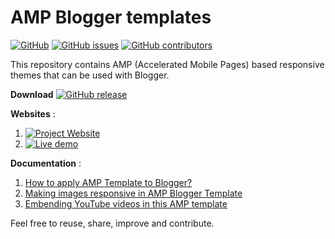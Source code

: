 # AMP Blogger templates

[![GitHub](https://img.shields.io/github/license/kolappannathan/amp-blogger-templates.svg?style=flat-square)](#)
[![GitHub issues](https://img.shields.io/github/issues/kolappannathan/amp-blogger-templates.svg?style=flat-square)](#)
[![GitHub contributors](https://img.shields.io/github/contributors/kolappannathan/amp-blogger-templates.svg?color=orange&style=flat-square)](#)

This repository contains AMP (Accelerated Mobile Pages) based responsive themes that can be used with Blogger.

**Download** [![GitHub release](https://img.shields.io/github/release/kolappannathan/amp-blogger-templates.svg?logo=github&style=flat-square)](https://github.com/kolappannathan/amp-blogger-templates/releases)

**Websites** :

 1. [![Project Website](https://img.shields.io/badge/View-Project%20website-blue.svg?logo=mozilla%20firefox&style=flat-square)](https://kolappan.dev/project/amp-blogger-templates)
 2. [![Live demo](https://img.shields.io/badge/View-Live%20demo-blue.svg?logo=mozilla%20firefox&style=flat-square)](https://amp-blog.kolappan.dev)
 
**Documentation** :

 1. [How to apply AMP Template to Blogger?](https://amp-blog.kolappan.dev/2018/08/how-to-apply-amp-template-to-blogger.html)
 2. [Making images responsive in AMP Blogger Template](https://amp-blog.kolappan.dev/2018/08/making-images-responsive-in-amp-blogger.html)
 3. [Embending YouTube videos in this AMP template](https://amp-blog.kolappan.dev/2020/04/embending-youtube-videos-in-this-amp.html)

Feel free to reuse, share, improve and contribute.
